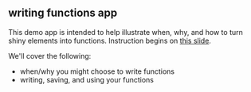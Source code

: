 ## writing functions app

This demo app is intended to help illustrate when, why, and how to turn shiny elements into functions. Instruction begins on [this slide](https://ucsb-meds.github.io/EDS430-Shiny/#/functions).

We'll cover the following:

-   when/why you might choose to write functions
- writing, saving, and using your functions

